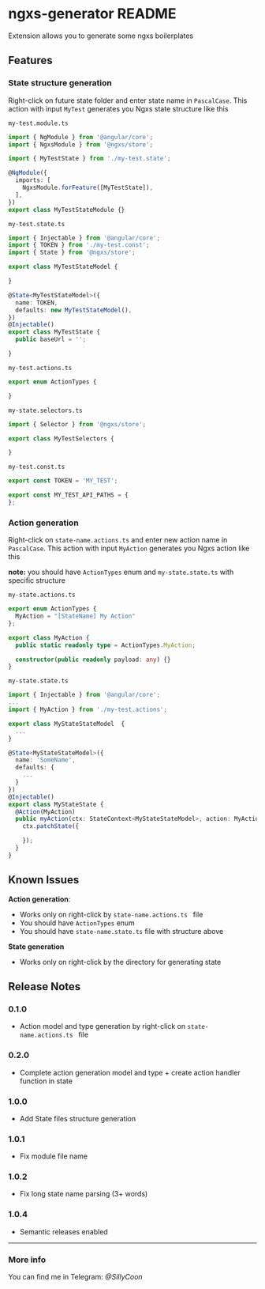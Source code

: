 # ngxs-generator README

Extension allows you to generate some ngxs boilerplates

## Features

### State structure generation

Right-click on future state folder and enter state name in `PascalCase`. This action with input `MyTest` generates you Ngxs state structure like this

`my-test.module.ts`

```typescript
import { NgModule } from '@angular/core';
import { NgxsModule } from '@ngxs/store';

import { MyTestState } from './my-test.state';

@NgModule({
  imports: [
    NgxsModule.forFeature([MyTestState]),
  ],
})
export class MyTestStateModule {}
```

`my-test.state.ts`

```typescript
import { Injectable } from '@angular/core';
import { TOKEN } from './my-test.const';
import { State } from '@ngxs/store';

export class MyTestStateModel {

}

@State<MyTestStateModel>({
  name: TOKEN,
  defaults: new MyTestStateModel(),
})
@Injectable()
export class MyTestState {
  public baseUrl = '';

}

```

`my-test.actions.ts`

```typescript
export enum ActionTypes {

}
```

`my-state.selectors.ts`

```typescript
import { Selector } from '@ngxs/store';

export class MyTestSelectors {

}
```

`my-test.const.ts`

```typescript
export const TOKEN = 'MY_TEST';

export const MY_TEST_API_PATHS = {
};
```
### Action generation
Right-click on `state-name.actions.ts` and enter new action name in `PascalCase`. This action with input `MyAction` generates you Ngxs action like this

**note:** you should have `ActionTypes` enum and `my-state.state.ts` with specific structure

`my-state.actions.ts`

```typescript
export enum ActionTypes {
  MyAction = "[StateName] My Action"
};

export class MyAction {
  public static readonly type = ActionTypes.MyAction;

  constructor(public readonly payload: any) {}
}
```

`my-state.state.ts`

```typescript
import { Injectable } from '@angular/core';
...
import { MyAction } from './my-test.actions';

export class MyStateStateModel  {
  ...
}

@State<MyStateStateModel>({
  name: 'SomeName',
  defaults: {
    ...
  }
})
@Injectable()
export class MyStateState {
  @Action(MyAction)
  public myAction(ctx: StateContext<MyStateStateModel>, action: MyAction) {
    ctx.patchState({

    });
  }
}
```

## Known Issues

**Action generation**:
* Works only on right-click by `state-name.actions.ts ` file
* You should have `ActionTypes` enum
* You should have `state-name.state.ts` file with structure above

**State generation**
* Works only on right-click by the directory for generating state

## Release Notes

### 0.1.0

* Action model and type generation by right-click on `state-name.actions.ts ` file

### 0.2.0

* Complete action generation model and type + create action handler function in state

### 1.0.0

* Add State files structure generation

### 1.0.1

* Fix module file name

### 1.0.2

* Fix long state name parsing (3+ words)

### 1.0.4

* Semantic releases enabled

-----------------------------------------------------------------------------------------------------------

### More info

You can find me in Telegram: *@SillyCoon*
